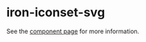 iron-iconset-svg
=========

See the [component page](https://elements.polymer-project.org/elements/iron-iconset-svg) for more information.
